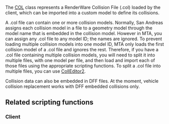 The [COL](/docs/COL.md "wikilink") class represents a RenderWare Collision File (.col) loaded by the client, which can be imported into a custom model to define its collisions.

A .col file can contain one or more collision models. Normally, San Andreas assigns each collision model in a file to a geometry model through the model name that is embedded in the collision model. However in MTA, you can assign any .col file to any model ID; the names are ignored. To prevent loading multiple collision models into one model ID, MTA only loads the first collision model of a .col file and ignores the rest. Therefore, if you have a .col file containing multiple collision models, you will need to split it into multiple files, with one model per file, and then load and import each of those files using the appropriate scripting functions. To split a .col file into multiple files, you can use [CollEditor2](http://www.steve-m.com/downloads/tools/colleditor2/).

Collision data can also be embedded in DFF files. At the moment, vehicle collision replacement works with DFF embedded collisions only.

Related scripting functions
---------------------------

### Client
